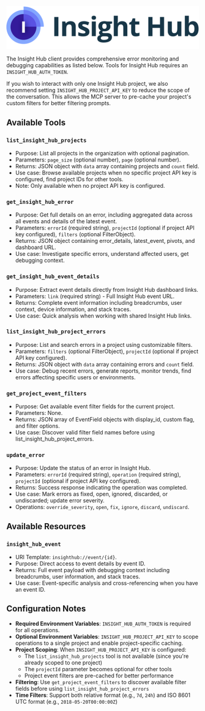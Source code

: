 ![insight-hub.png](./images/embedded/insight-hub.png)

The Insight Hub client provides comprehensive error monitoring and debugging capabilities as listed below. Tools for Insight Hub requires an `INSIGHT_HUB_AUTH_TOKEN`.

If you wish to interact with only one Insight Hub project, we also recommend setting `INSIGHT_HUB_PROJECT_API_KEY` to reduce the scope of the conversation. This allows the MCP server to pre-cache your project's custom filters for better filtering prompts.

## Available Tools

### `list_insight_hub_projects`

-   Purpose: List all projects in the organization with optional pagination.
-   Parameters: `page_size` (optional number), `page` (optional number).
-   Returns: JSON object with `data` array containing projects and `count` field.
-   Use case: Browse available projects when no specific project API key is configured, find project IDs for other tools.
-   Note: Only available when no project API key is configured.

### `get_insight_hub_error`

-   Purpose: Get full details on an error, including aggregated data across all events and details of the latest event.
-   Parameters: `errorId` (required string), `projectId` (optional if project API key configured), `filters` (optional FilterObject).
-   Returns: JSON object containing error_details, latest_event, pivots, and dashboard URL.
-   Use case: Investigate specific errors, understand affected users, get debugging context.

### `get_insight_hub_event_details`

-   Purpose: Extract event details directly from Insight Hub dashboard links.
-   Parameters: `link` (required string) - Full Insight Hub event URL.
-   Returns: Complete event information including breadcrumbs, user context, device information, and stack traces.
-   Use case: Quick analysis when working with shared Insight Hub links.

### `list_insight_hub_project_errors`

-   Purpose: List and search errors in a project using customizable filters.
-   Parameters: `filters` (optional FilterObject), `projectId` (optional if project API key configured).
-   Returns: JSON object with `data` array containing errors and `count` field.
-   Use case: Debug recent errors, generate reports, monitor trends, find errors affecting specific users or environments.

### `get_project_event_filters`

-   Purpose: Get available event filter fields for the current project.
-   Parameters: None.
-   Returns: JSON array of EventField objects with display_id, custom flag, and filter options.
-   Use case: Discover valid filter field names before using list_insight_hub_project_errors.

### `update_error`

-   Purpose: Update the status of an error in Insight Hub.
-   Parameters: `errorId` (required string), `operation` (required string), `projectId` (optional if project API key configured).
-   Returns: Success response indicating the operation was completed.
-   Use case: Mark errors as fixed, open, ignored, discarded, or undiscarded; update error severity.
-   Operations: `override_severity`, `open`, `fix`, `ignore`, `discard`, `undiscard`.

## Available Resources

### `insight_hub_event`

-   URI Template: `insighthub://event/{id}`.
-   Purpose: Direct access to event details by event ID.
-   Returns: Full event payload with debugging context including breadcrumbs, user information, and stack traces.
-   Use case: Event-specific analysis and cross-referencing when you have an event ID.

## Configuration Notes

-   **Required Environment Variables**: `INSIGHT_HUB_AUTH_TOKEN` is required for all operations.
-   **Optional Environment Variables**: `INSIGHT_HUB_PROJECT_API_KEY` to scope operations to a single project and enable project-specific caching.
-   **Project Scoping**: When `INSIGHT_HUB_PROJECT_API_KEY` is configured:
    -   The `list_insight_hub_projects` tool is not available (since you're already scoped to one project)
    -   The `projectId` parameter becomes optional for other tools
    -   Project event filters are pre-cached for better performance
-   **Filtering**: Use `get_project_event_filters` to discover available filter fields before using `list_insight_hub_project_errors`
-   **Time Filters**: Support both relative format (e.g., `7d`, `24h`) and ISO 8601 UTC format (e.g., `2018-05-20T00:00:00Z`)

